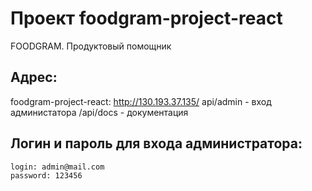 # Проект foodgram-project-react 

FOODGRAM. Продуктовый помощник

## Адрес:
foodgram-project-react: http://130.193.37.135/
api/admin - вход администатора
/api/docs - документация  

## Логин и пароль для входа администратора:
```
login: admin@mail.com
password: 123456
```